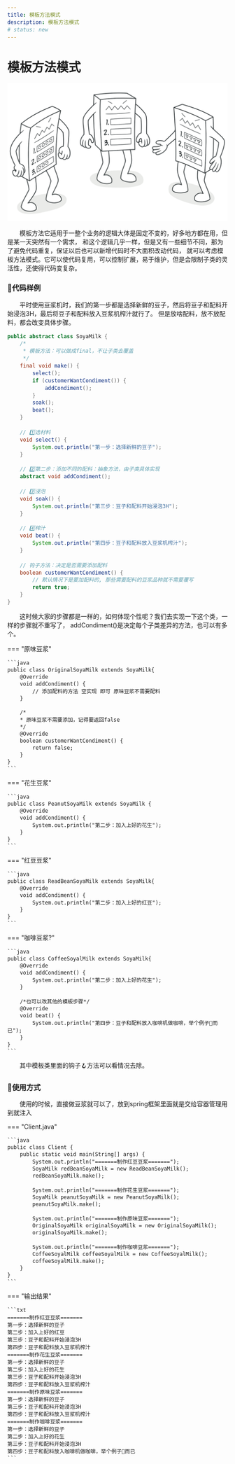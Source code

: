```yaml
---
title: 模板方法模式
description: 模板方法模式
# status: new
---
```


# 模板方法模式

![图片的样式](./img/template-method-2x.png)

<P style="text-indent:2em;">
模板方法它适用于一整个业务的逻辑大体是固定不变的，好多地方都在用，但是某一天突然有一个需求，
和这个逻辑几乎一样，但是又有一些细节不同，那为了避免代码重复，保证以后也可以新增代码时不大面积改动代码，
就可以考虑模板方法模式。它可以使代码复用，可以控制扩展，易于维护，但是会限制子类的灵活性，还使得代码变复杂。
</p>

### 🏀代码样例

<P style="text-indent:2em;">
平时使用豆浆机时，我们的第一步都是选择新鲜的豆子，然后将豆子和配料开始浸泡3H，最后将豆子和配料放入豆浆机榨汁就行了。
但是放啥配料，放不放配料，都会改变具体步骤。
</p>

```java
public abstract class SoyaMilk {
    /*
     * 模板方法：可以做成final，不让子类去覆盖
     */
    final void make() {
        select();
        if (customerWantCondiment()) {
            addCondiment();
        }
        soak();
        beat();
    }

    // 1️⃣选材料
    void select() {
        System.out.println("第一步：选择新鲜的豆子");
    }

    // 2️⃣第二步：添加不同的配料：抽象方法，由子类具体实现
    abstract void addCondiment();

    // 3️⃣浸泡
    void soak() {
        System.out.println("第三步：豆子和配料开始浸泡3H");
    }

    // 4️⃣榨汁
    void beat() {
        System.out.println("第四步：豆子和配料放入豆浆机榨汁");
    }

    // 钩子方法：决定是否需要添加配料
    boolean customerWantCondiment() {
        // 默认情况下是要加配料的, 那些需要配料的豆浆品种就不需要覆写
        return true;
    }
}
```

<P style="text-indent:2em;">
这时候大家的步骤都是一样的，如何体现个性呢？我们去实现一下这个类，一样的步骤就不重写了，
addCondiment()是决定每个子类差异的方法，也可以有多个。
</p>

=== "原味豆浆"

    ```java
    public class OriginalSoyaMilk extends SoyaMilk{
        @Override
        void addCondiment() {
            // 添加配料的方法 空实现 即可 原味豆浆不需要配料
        }

        /*
        * 原味豆浆不需要添加，记得要返回false
        */
        @Override
        boolean customerWantCondiment() {
            return false;
        }
    }
    ```

=== "花生豆浆"

    ```java
    public class PeanutSoyaMilk extends SoyaMilk {
        @Override
        void addCondiment() {
            System.out.println("第二步：加入上好的花生");
        }
    }
    ```

=== "红豆豆浆"

    ```java
    public class ReadBeanSoyaMilk extends SoyaMilk{
        @Override
        void addCondiment() {
            System.out.println("第二步：加入上好的红豆");
        }
    }
    ```

=== "咖啡豆浆?"

    ```java
    public class CoffeeSoyalMilk extends SoyaMilk{
        @Override
        void addCondiment() {
            System.out.println("第二步：加入上好的花生");
        }

        /*也可以改其他的模板步骤*/
        @Override
        void beat() {
            System.out.println("第四步：豆子和配料放入咖啡机做咖啡，举个例子🌰而已");
        }
    }
    ```

<P style="text-indent:2em;">
其中模板类里面的钩子🪝方法可以看情况去除。
</p>

### 🐔使用方式

<P style="text-indent:2em;">
使用的时候，直接做豆浆就可以了，放到spring框架里面就是交给容器管理用到就注入
</p>

=== "Client.java"

    ```java
    public class Client {
        public static void main(String[] args) {
            System.out.println("=======制作红豆豆浆=======");
            SoyaMilk redBeanSoyaMilk = new ReadBeanSoyaMilk();
            redBeanSoyaMilk.make();

            System.out.println("=======制作花生豆浆=======");
            SoyaMilk peanutSoyaMilk = new PeanutSoyaMilk();
            peanutSoyaMilk.make();

            System.out.println("=======制作原味豆浆=======");
            OriginalSoyaMilk originalSoyaMilk = new OriginalSoyaMilk();
            originalSoyaMilk.make();

            System.out.println("=======制作咖啡豆浆=======");
            CoffeeSoyalMilk coffeeSoyalMilk = new CoffeeSoyalMilk();
            coffeeSoyalMilk.make();
        }
    }
    ```

=== "输出结果"

    ```txt
    =======制作红豆豆浆=======
    第一步：选择新鲜的豆子
    第二步：加入上好的红豆
    第三步：豆子和配料开始浸泡3H
    第四步：豆子和配料放入豆浆机榨汁
    =======制作花生豆浆=======
    第一步：选择新鲜的豆子
    第二步：加入上好的花生
    第三步：豆子和配料开始浸泡3H
    第四步：豆子和配料放入豆浆机榨汁
    =======制作原味豆浆=======
    第一步：选择新鲜的豆子
    第三步：豆子和配料开始浸泡3H
    第四步：豆子和配料放入豆浆机榨汁
    =======制作咖啡豆浆=======
    第一步：选择新鲜的豆子
    第二步：加入上好的花生
    第三步：豆子和配料开始浸泡3H
    第四步：豆子和配料放入咖啡机做咖啡，举个例子🌰而已
    ```